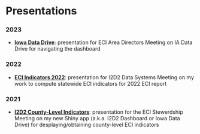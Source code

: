 # Presentations

### 2023
- [**Iowa Data Drive**](https://I2D2-ISU.github.io/Presentations/2022-12-14_ECI-indicators-2022/slides.html): presentation for ECI Area Directors Meeting on IA Data Drive for navigating the dashboard 


### 2022
- [**ECI Indicators 2022**](https://I2D2-ISU.github.io/Presentations/2022-12-14_ECI-indicators-2022/slides.html): presentation for I2D2 Data Systems Meeting on my work to compute statewide ECI indicators for 2022 ECI report


### 2021

- [**I2D2 County-Level Indicators**](https://I2D2-ISU.github.io/Presentations/2021-09-22_MIECHV-I2D2-data-drive/Dashboard_Presentation_MIECHV_2021-09-22.pdf): presentation for the ECI Stewerdship Meeting on my new Shiny app (a.k.a. I2D2 Dashboard or Iowa Data Drive) for desplaying/obtaining county-level ECI indicators
